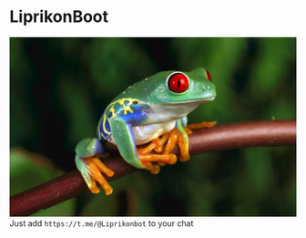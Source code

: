 # LiprikonBoot
![Liprikon](https://github.com/mb6ockatf/liprikonboot/blob/LiprikonBoot_discord/LiprikonBoot-avatar.jpg)
Just add `https://t.me/@Liprikonbot` to your chat
